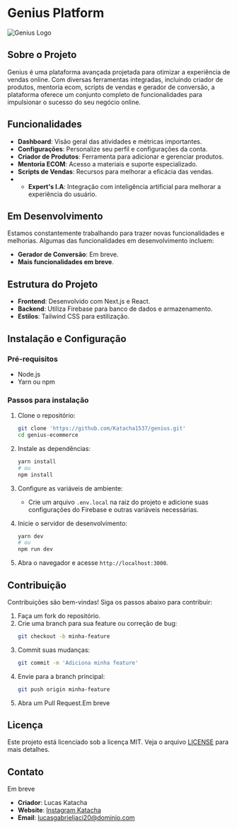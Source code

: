 # Genius Platform

![Genius Logo](https://geniusecom.io/wp-content/uploads/2023/04/Logo-light.svg)

## Sobre o Projeto

Genius é uma plataforma avançada projetada para otimizar a experiência de vendas online. Com diversas ferramentas integradas, incluindo criador de produtos, mentoria ecom, scripts de vendas e gerador de conversão, a plataforma oferece um conjunto completo de funcionalidades para impulsionar o sucesso do seu negócio online.

## Funcionalidades

- **Dashboard**: Visão geral das atividades e métricas importantes.
- **Configurações**: Personalize seu perfil e configurações da conta.
- **Criador de Produtos**: Ferramenta para adicionar e gerenciar produtos.
- **Mentoria ECOM**: Acesso a materiais e suporte especializado.
- **Scripts de Vendas**: Recursos para melhorar a eficácia das vendas.
- - **Expert's I.A**: Integração com inteligência artificial para melhorar a experiência do usuário.


## Em Desenvolvimento

Estamos constantemente trabalhando para trazer novas funcionalidades e melhorias. Algumas das funcionalidades em desenvolvimento incluem:

- **Gerador de Conversão**: Em breve.
- **Mais funcionalidades em breve**.

## Estrutura do Projeto

- **Frontend**: Desenvolvido com Next.js e React.
- **Backend**: Utiliza Firebase para banco de dados e armazenamento.
- **Estilos**: Tailwind CSS para estilização.

## Instalação e Configuração

### Pré-requisitos

- Node.js
- Yarn ou npm

### Passos para instalação

1. Clone o repositório:
    ```bash
    git clone 'https://github.com/Katacha1537/genius.git'
    cd genius-ecommerce
    ```

2. Instale as dependências:
    ```bash
    yarn install
    # ou
    npm install
    ```

3. Configure as variáveis de ambiente:
    - Crie um arquivo `.env.local` na raiz do projeto e adicione suas configurações do Firebase e outras variáveis necessárias.

4. Inicie o servidor de desenvolvimento:
    ```bash
    yarn dev
    # ou
    npm run dev
    ```

5. Abra o navegador e acesse `http://localhost:3000`.

## Contribuição

Contribuições são bem-vindas! Siga os passos abaixo para contribuir:

1. Faça um fork do repositório.
2. Crie uma branch para sua feature ou correção de bug:
    ```bash
    git checkout -b minha-feature
    ```
3. Commit suas mudanças:
    ```bash
    git commit -m 'Adiciona minha feature'
    ```
4. Envie para a branch principal:
    ```bash
    git push origin minha-feature
    ```
5. Abra um Pull Request.Em breve


## Licença

Este projeto está licenciado sob a licença MIT. Veja o arquivo [LICENSE](LICENSE) para mais detalhes.

## Contato
Em breve

- **Criador**: Lucas Katacha
- **Website**: [Instagram Katacha](https://instagram.com/katachalucas)
- **Email**: [lucasgabrieljaci20@dominio.com](mailto:seu-email@dominio.com)
